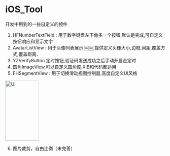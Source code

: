 # iOS_Tool
 开发中用到的一些自定义的控件
 
1. HFNumberTextField : 用于数字键盘左下角多一个按钮,默认是完成,可自定义按钮响应和显示文字
2. AvatarListView : 用于头像列表展示 ￼￼,提供定义头像大小,边框,间距,覆盖方式,覆盖距离、
3. YZVerifyButton 定时按钮,验证码发送成功之后手动开启走定时
4. 圆角ImageView,可以自定义圆角度,XIB和代码都适用
5. FHSegmentView : 用于切换滑动视图控制器,高度自定义UI风格

<img src="http://www.code4app.com/data/attachment/forum/201803/19/181849npm1p991wn3asbps.png" width="105.5" height="187.7" alt="UI" />

6. 图片裁剪，自由比例（未完善）

